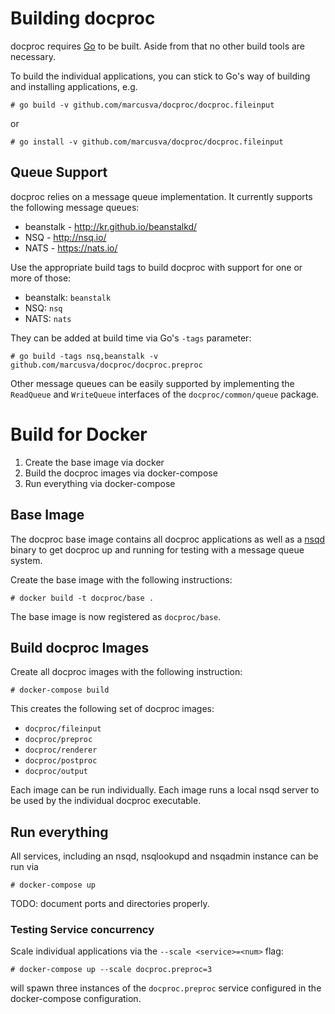 # Building docproc

docproc requires [Go](http://golang.org) to be built. Aside from that no other
build tools are necessary.

To build the individual applications, you can stick to Go's way of building and
installing applications, e.g.

    # go build -v github.com/marcusva/docproc/docproc.fileinput

or

    # go install -v github.com/marcusva/docproc/docproc.fileinput


## Queue Support

docproc relies on a message queue implementation. It currently supports the
following message queues:

* beanstalk - http://kr.github.io/beanstalkd/
* NSQ - http://nsq.io/
* NATS - https://nats.io/

Use the appropriate build tags to build docproc with support for one or more
of those:

* beanstalk: `beanstalk`
* NSQ: `nsq`
* NATS: `nats`

They can be added at build time via Go's `-tags` parameter:

    # go build -tags nsq,beanstalk -v github.com/marcusva/docproc/docproc.preproc

Other message queues can be easily supported by implementing the `ReadQueue`
and `WriteQueue` interfaces of the `docproc/common/queue` package.

# Build for Docker

1. Create the base image via docker
2. Build the docproc images via docker-compose
3. Run everything via docker-compose

## Base Image

The docproc base image contains all docproc applications as well as a
[nsqd](http://nsq.io) binary to get docproc up and running for testing with a
message queue system.

Create the base image with the following instructions:

    # docker build -t docproc/base .

The base image is now registered as `docproc/base`.

## Build docproc Images

Create all docproc images with the following instruction:

    # docker-compose build

This creates the following set of docproc images:

* `docproc/fileinput`
* `docproc/preproc`
* `docproc/renderer`
* `docproc/postproc`
* `docproc/output`

Each image can be run individually. Each image runs a local nsqd server to be
used by the individual docproc executable.

## Run everything

All services, including an nsqd, nsqlookupd and nsqadmin instance can be run via

    # docker-compose up

TODO: document ports and directories properly.

### Testing Service concurrency

Scale individual applications via the `--scale <service>=<num>` flag:

    # docker-compose up --scale docproc.preproc=3

will spawn three instances of the `docproc.preproc` service configured in the
docker-compose configuration.